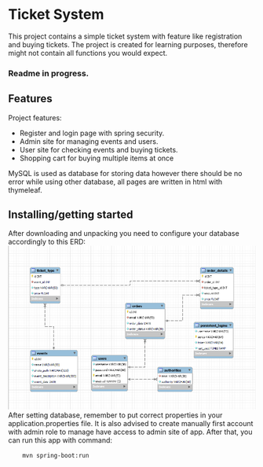 # Ticket System
This project contains a simple ticket system with feature like registration 
and buying tickets. The project is created for learning purposes, therefore
might not contain all functions you would expect.

### Readme in progress.
## Features
Project features:
* Register and login page with spring security.
* Admin site for managing events and users.
* User site for checking events and buying tickets.  
* Shopping cart for buying multiple items at once
  
MySQL is used as database for storing data however there should be no error
while using other database, all pages are written in html with thymeleaf.

## Installing/getting started
After downloading and unpacking you need to configure your database accordingly
to this ERD: ![ERD](ERD.png) After setting database, remember to put correct 
properties in your application.properties file. It is also advised to create 
manually first account with admin role to manage have access to admin site of 
app. After that, you can run this app with command:
```
    mvn spring-boot:run
```